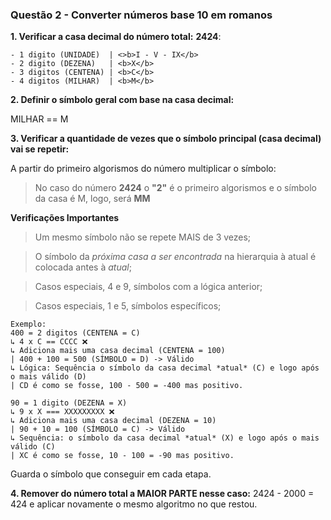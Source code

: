 ### Questão 2 - Converter números base 10 em romanos

<b>1.  Verificar a casa decimal do número total:</b>
    <b>2424</b>: 

    - 1 digito (UNIDADE)  | <>b>I - V - IX</b>
    - 2 digito (DEZENA)   | <b>X</b>
    - 3 digitos (CENTENA) | <b>C</b> 
    - 4 digitos (MILHAR)  | <b>M</b>

<b>2.  Definir o símbolo geral com base na casa decimal:</b>

MILHAR == M

<b>3.  Verificar a quantidade de vezes que o símbolo principal (casa decimal) vai se repetir:</b>

A partir do primeiro algorismos do número multiplicar o símbolo: 

> No caso do número <b>2424</b> o <b>"2"</b> é o primeiro algorismos e o símbolo da casa é M, logo, será <b>MM</b>

<b>Verificações Importantes</b>

> Um mesmo símbolo não se repete MAIS de 3 vezes;

> O símbolo da *próxima casa a ser encontrada* na hierarquia à atual é colocada antes à *atual*;

> Casos especiais, 4 e 9, símbolos com a lógica anterior;

> Casos especiais, 1 e 5, símbolos específicos;

    Exemplo:
    400 = 2 digitos (CENTENA = C)
    ↳ 4 x C == CCCC ❌
    ↳ Adiciona mais uma casa decimal (CENTENA = 100) 
    | 400 + 100 = 500 (SÍMBOLO = D) -> Válido
    ↳ Lógica: Sequência o símbolo da casa decimal *atual* (C) e logo após o mais válido (D)
    | CD é como se fosse, 100 - 500 = -400 mas positivo.

    90 = 1 digito (DEZENA = X) 
    ↳ 9 x X === XXXXXXXXX ❌
    ↳ Adiciona mais uma casa decimal (DEZENA = 10) 
    | 90 + 10 = 100 (SÍMBOLO = C) -> Válido
    ↳ Sequência: o símbolo da casa decimal *atual* (X) e logo após o mais válido (C)
    | XC é como se fosse, 10 - 100 = -90 mas positivo.

Guarda o símbolo que conseguir em cada etapa.

<b>4. Remover do número total a MAIOR PARTE nesse caso:</b>
2424 - 2000 = 424 e aplicar novamente o mesmo algoritmo no que restou.
